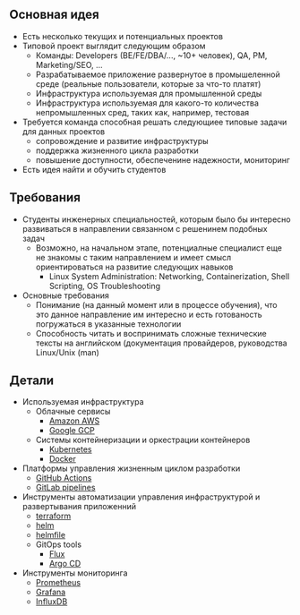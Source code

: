 ## Основная идея

* Есть несколько текущих и потенциальных проектов
* Типовой проект выглядит следующим образом
    * Команды: Developers (BE/FE/DBA/..., ~10+ человек), QA, PM, Marketing/SEO, ...
    * Разрабатываемое приложение развернутое в промышеленной среде (реальные пользователи, которые за что-то платят)
    * Инфраструктура используемая для промышленной среды
    * Инфраструктура используемая для какого-то количества непромышленных сред, таких как, например, тестовая
* Требуется команда способная решать следующиее типовые задачи для данных проектов
    * сопровождение и развитие инфраструктуры
    * поддержка жизненного цикла разработки
    * повышение доступности, обеспеченине надежности, мониторинг
* Есть идея найти и обучить студентов

## Требования

* Студенты инженерных специальностей, которым было бы интересно развиваться в направлении связанном с решенинем подобных задач
    * Возможно, на начальном этапе, потенциалные специалист еще не знакомы с таким направлением и имеет смысл ориентироваться на развитие следующих навыков 
        * Linux System Administration: Networking, Containerization, Shell Scripting, OS Troubleshooting
* Основные требования
    * Понимание (на данный момент или в процессе обучения), что это данное направление им интересно и есть готованость погружаться в указанные технологии
    * Способность читать и воспринимать сложные технические тексты на английском (документация провайдеров, руководства Linux/Unix (man)

## Детали 

* Используемая инфраструктура
    * Облачные сервисы
        * [Amazon AWS](https://skillbuilder.aws/getstarted)
        * [Google GCP](https://www.freecodecamp.org/news/google-cloud-platform-from-zero-to-hero/)
    * Системы контейнеризации и оркестрации контейнеров
        * [Kubernetes](https://kubernetes.io/training/)
        * [Docker](https://docs.docker.com/get-started/resources/)
* Платформы управления жизненным циклом разработки
    * [GitHub Actions](https://docs.github.com/en/actions/quickstart)
    * [GitLab pipelines](https://docs.gitlab.com/ee/ci/quick_start/)
* Инструменты автоматизации управления инфраструктурой и развертывания приложенний
    * [terraform](https://developer.hashicorp.com/terraform/tutorials)
    * [helm](https://helm.sh/docs/intro/quickstart/)
    * [helmfile](https://gitlab.com/gitlab-com/gl-infra/k8s-workloads/gitlab-helmfiles)
    * GitOps tools
        * [Flux](https://fluxcd.io/flux/get-started/)
        * [Argo CD](https://argo-cd.readthedocs.io/en/stable/getting_started/)
* Инструменты мониторинга
    * [Prometheus](https://prometheus.io/docs/prometheus/latest/getting_started/)
    * [Grafana](https://grafana.com/docs/grafana/latest/getting-started/)
    * [InfluxDB](https://docs.influxdata.com/influxdb/v2/get-started/)

